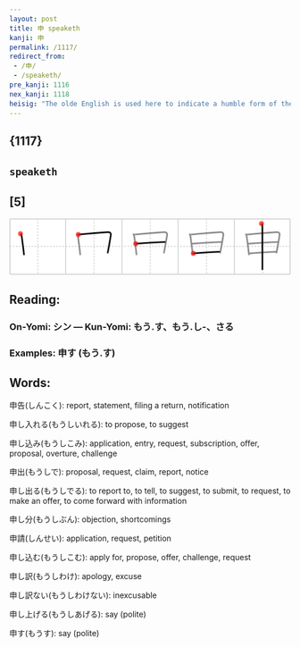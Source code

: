 ```yaml
---
layout: post
title: 申 speaketh
kanji: 申
permalink: /1117/
redirect_from:
 - /申/
 - /speaketh/
pre_kanji: 1116
nex_kanji: 1118
heisig: "The olde English is used here to indicate a humble form of the third person singular of the verb &quot;to speak.&quot; It is written by a <i>tongue wagging in the mouth</i> with a <i>walking stick</i> rammed through it and coming out at both ends."
---
```


## {1117}

## `speaketh`

## [5]

<div class="stroke"><img src="../images/E794B3.png" /></div>

## Reading:

### On-Yomi: シン &mdash; Kun-Yomi: もう.す、もう.し-、さる

### Examples: 申す (もう.す)

## Words:

申告(しんこく): report, statement, filing a return, notification

申し入れる(もうしいれる): to propose, to suggest

申し込み(もうしこみ): application, entry, request, subscription, offer, proposal, overture, challenge

申出(もうしで): proposal, request, claim, report, notice

申し出る(もうしでる): to report to, to tell, to suggest, to submit, to request, to make an offer, to come forward with information

申し分(もうしぶん): objection, shortcomings

申請(しんせい): application, request, petition

申し込む(もうしこむ): apply for, propose, offer, challenge, request

申し訳(もうしわけ): apology, excuse

申し訳ない(もうしわけない): inexcusable

申し上げる(もうしあげる): say (polite)

申す(もうす): say (polite)
